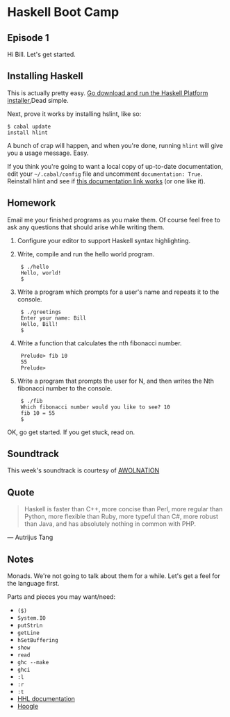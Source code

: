 Haskell Boot Camp
=================

Episode 1
---------

Hi Bill. Let's get started.

Installing Haskell
------------------

This is actually pretty easy. [Go download and run the Haskell Platform installer.](http://hackage.haskell.org/platform/)Dead simple.

Next, prove it works by installing hslint, like so:

    $ cabal update
    install hlint

A bunch of crap will happen, and when you're done, running `hlint` will give you a usage message. Easy.

If you think you're going to want a local copy of up-to-date documentation, edit your `~/.cabal/config` file and uncomment `documentation: True`. Reinstall hlint and see if [this documentation link works](file://localhost/Users/houdini/.cabal/share/doc/index.html) (or one like it).

Homework
--------

Email me your finished programs as you make them. Of course feel free to ask any questions that should arise while writing them.

1. Configure your editor to support Haskell syntax highlighting.
2. Write, compile and run the hello world program.

        $ ./hello
        Hello, world!
        $

3. Write a program which prompts for a user's name and repeats it to the console.

        $ ./greetings
        Enter your name: Bill
        Hello, Bill!
        $

4. Write a function that calculates the nth fibonacci number.
			
        Prelude> fib 10
        55
        Prelude>

5. Write a program that prompts the user for N, and then writes the Nth fibonacci number to the console.
			
        $ ./fib
        Which fibonacci number would you like to see? 10
        fib 10 = 55
        $
		
OK, go get started. If you get stuck, read on.
		
Soundtrack
----------

This week's soundtrack is courtesy of [AWOLNATION](http://www.vevo.com/artist/awolnation)

Quote
-----

> Haskell is faster than C++, more concise than Perl, more regular than Python, more flexible than Ruby, more typeful than C#, more robust than Java, and has absolutely nothing in common with PHP.

— Autrijus Tang

Notes
-----

Monads. We're not going to talk about them for a while. Let's get a feel for the language first.

Parts and pieces you may want/need:

* `($)`
* `System.IO`
* `putStrLn`
* `getLine`
* `hSetBuffering`
* `show`
* `read`
* `ghc --make`
* `ghci`
* `:l`
* `:r`
* `:t`
* [HHL documentation](http://www.haskell.org/ghc/docs/7.0.4/html/libraries/)
* [Hoogle](http://www.haskell.org/hoogle/)

